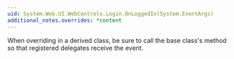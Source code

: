 ```yaml
---
uid: System.Web.UI.WebControls.Login.OnLoggedIn(System.EventArgs)
additional_notes.overrides: *content
---
```


<p>When overriding <xref href="System.Web.UI.WebControls.Login.OnLoggedIn(System.EventArgs)"></xref> in a derived class, be sure to call the base class's <xref href="System.Web.UI.WebControls.Login.OnLoggedIn(System.EventArgs)"></xref> method so that registered delegates receive the event.</p>


